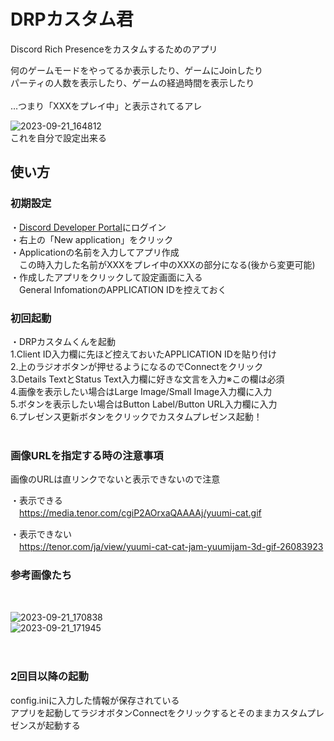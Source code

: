# DRPカスタム君
Discord Rich Presenceをカスタムするためのアプリ


何のゲームモードをやってるか表示したり、ゲームにJoinしたり<br>パーティの人数を表示したり、ゲームの経過時間を表示したり<br>
<br>
…つまり「XXXをプレイ中」と表示されてるアレ


![2023-09-21_164812](https://github.com/mmtluck/discord-rich-presence-customkun/assets/87876753/c0399328-afe8-44c5-be19-2c1a92bcb2df)
<br>
これを自分で設定出来る

## 使い方

### 初期設定
・[Discord Developer Portal](https://discord.com/developers/applications/)にログイン<br>
・右上の「New application」をクリック<br>
・Applicationの名前を入力してアプリ作成<br>
　この時入力した名前がXXXをプレイ中のXXXの部分になる(後から変更可能)<br>
・作成したアプリをクリックして設定画面に入る<br>
　General InfomationのAPPLICATION IDを控えておく<br>

 ### 初回起動
 ・DRPカスタムくんを起動<br>
 1.Client ID入力欄に先ほど控えておいたAPPLICATION IDを貼り付け<br>
 2.上のラジオボタンが押せるようになるのでConnectをクリック<br>
 3.Details TextとStatus Text入力欄に好きな文言を入力※この欄は必須<br>
 4.画像を表示したい場合はLarge Image/Small Image入力欄に入力<br>
 5.ボタンを表示したい場合はButton Label/Button URL入力欄に入力<br>
 6.プレゼンス更新ボタンをクリックでカスタムプレゼンス起動！<br>
 <br>
 ### 画像URLを指定する時の注意事項
 画像のURLは直リンクでないと表示できないので注意<br>

 ・表示できる<br>
 　https://media.tenor.com/cgiP2AOrxaQAAAAj/yuumi-cat.gif<br>

 ・表示できない<br>
 　https://tenor.com/ja/view/yuumi-cat-cat-jam-yuumijam-3d-gif-26083923<br>
 
 ### 参考画像たち
 <br>
 
 ![2023-09-21_170838](https://github.com/mmtluck/discord-rich-presence-customkun/assets/87876753/c6d44f92-ff29-44fb-a584-fe7cbc5a9d1d)<br>
 ![2023-09-21_171945](https://github.com/mmtluck/discord-rich-presence-customkun/assets/87876753/2182048e-3e9a-4574-b204-58a0e62f25f2)<br>
<br>
<br>

 ### 2回目以降の起動
 config.iniに入力した情報が保存されている<br>
 アプリを起動してラジオボタンConnectをクリックするとそのままカスタムプレゼンスが起動する
